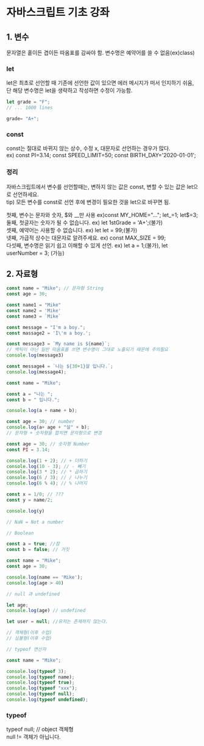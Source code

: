 # 자바스크립트 기초 강좌

## 1. 변수
문자열은 홑이든 겹이든 따옴표를 감싸야 함.
변수명은 예약어를 쓸 수 없음(ex)class)

### let
let은 최초로 선언할 때 기존에 선언한 값이 있으면 에러 메시지가 떠서 인지하기 쉬움, 
단 해당 변수명은 let을 생략하고 작성하면 수정이 가능함.

``` js
let grade = "F";
// ... 1000 lines

grade= "A+";
```
### const
const는 절대로 바뀌지 않는 상수, 수정 x, 대문자로 선언하는 경우가 많다.   
ex) const PI=3.14; const SPEED_LIMIT=50; const BIRTH_DAY='2020-01-01';


### 정리
자바스크립트에서 변수를 선언할때는, 변하지 않는 값은 const, 변할 수 있는 값은 let으로 선언하세요.  
tip) 모든 변수를 const로 선언 후에 변경이 필요한 것을 let으로 바꾸면 됨.

첫째, 변수는 문자와 숫자, $와 __만 사용 ex)const MY_HOME="..."; let_=1; let$=3;  
둘째, 첫글자는 숫자가 될 수 없습니다. ex) let 1stGrade = 'A+';(불가)    
셋째, 예약어는 사용할 수 없습니다. ex) let let = 99;(불가)  
넷째, 가급적 상수는 대문자로 알려주세요. ex) const MAX_SIZE = 99;   
다섯째, 변수명은 읽기 쉽고 이해할 수 있게 선언. ex) let a = 1;(불가), let userNumber = 3; (가능)



## 2. 자료형
```js
const name = "Mike"; // 문자형 String
const age = 30;

const name1 = "Mike"
const name2 = 'Mike'
const name3 = `Mike`

const message = "I'm a boy.";
const massage2 = 'I\'m a boy.';

const message3 = `My name is ${name}`; 
// 백틱이 아닌 일반 따옴표를 쓰면 변수명이 그대로 노출되기 때문에 주의필요
console.log(message3)

const message4 = `나는 ${30+1}살 입니다.`;
console.log(message4);

const name = "Mike";

const a = "나는 ";
const b = " 입니다.";

console.log(a + name + b);

const age = 30; // number
console.log(a+ age + "살" + b);
// 문자형 + 숫자형을 합치면 문자형으로 변경
```

``` js
const age = 30; // 숫자형 Number
const PI = 3.14;

console.log(1 + 2); // + 더하기
console.log(10 - 3); // - 빼기
console.log(3 * 2); // * 곱하기
console.log(6 / 3); // / 나누기
console.log(6 % 4); // % 나머지

const x = 1/0; // ???
const y = name/2;

console.log(y)

// NaN = Not a number
```

``` js
// Boolean

const a = true; //참
const b = false; // 거짓

const name = "Mike";
const age = 30;

console.log(name == 'Mike');
console.log(age > 40)
```

``` js
// null 과 undefined 

let age;
console.log(age) // undefined

let user = null; //유저는 존재하지 않는다.

// 객체형(이후 수업)
// 심볼형(이후 수업)
```

``` js
// typeof 연산자

const name = "Mike";

console.log(typeof 3);
console.log(typeof name);
console.log(typeof true);
console.log(typeof "xxx");
console.log(typeof null);
console.log(typeof undefined);
```

### typeof
typeof null; // object 객체형    
null != 객체가 아닙니다. 